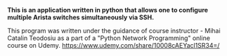 **This is an application written in python that allows one to configure multiple Arista switches simultaneously via SSH.**

This program was written under the guidance of course instructor - Mihai Catalin Teodosiu as a part of a "Python Network Programming" online course on Udemy.
https://www.udemy.com/share/10008cAEYacl1SR34=/
